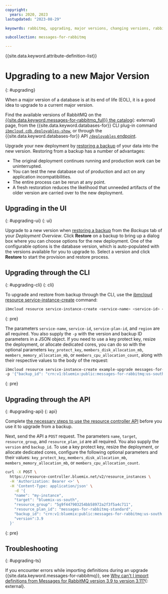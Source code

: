 ```yaml
---
copyright:
  years: 2020, 2023
lastupdated: "2023-08-29"

keyowrds: rabbitmq, upgrading, major versions, changing versions, rabbitmq upgrading

subcollection: messages-for-rabbitmq

---
```


{{site.data.keyword.attribute-definition-list}}

# Upgrading to a new Major Version
{: #upgrading}

When a major version of a database is at its end of life (EOL), it is a good idea to upgrade to a current major version. 

Find the available versions of RabbitMQ on the [{{site.data.keyword.messages-for-rabbitmq_full}} the catalog](https://cloud.ibm.com/catalog/messages-for-rabbitmq){: external} page, from the {{site.data.keyword.databases-for}} CLI plug-in command [`ibmcloud cdb deployables-show`](/docs/databases-cli-plugin?topic=databases-cli-plugin-cdb-reference#deployables-show), or through the {{site.data.keyword.databases-for}} API [`/deployables` endpoint](https://cloud.ibm.com/apidocs/cloud-databases-api#get-all-deployable-databases).

Upgrade your new deployment by [restoring a backup](/docs/messages-for-rabbitmq?topic=cloud-databases-dashboard-backups#restoring-a-backup) of your data into the new version. Restoring from a backup has a number of advantages:

- The original deployment continues running and production work can be uninterrupted.
- You can test the new database out of production and act on any application incompatibilities.
- The entire process can be rerun at any point.
- A fresh restoration reduces the likelihood that unneeded artifacts of the older version are carried over to the new deployment.

## Upgrading in the UI
{: #upgrading-ui}
{: ui}

Upgrade to a new version when [restoring a backup](/docs/messages-for-rabbitmq?topic=cloud-databases-dashboard-backups#restoring-a-backup) from the _Backups_ tab of your _Deployment Overview_. Click **Restore** on a backup to bring up a dialog box where you can choose options for the new deployment. One of the configurable options is the database version, which is auto-populated with the versions available for you to upgrade to. Select a version and click **Restore** to start the provision and restore process.

## Upgrading through the CLI
{: #upgrading-cli}
{: cli}

To upgrade and restore from backup through the CLI, use the [ibmcloud resource service-instance-create](/docs/cli?topic=cli-ibmcloud_commands_resource#ibmcloud_resource_service_instance_create) command:

```sh
ibmcloud resource service-instance-create <service-name> <service-id> <service-plan-id> <region>
```
{: pre}

The parameters `service-name`, `service-id`, `service-plan-id`, and `region` are all required. You also supply the `-p` with the version and backup ID parameters in a JSON object. If you need to use a key protect key, resize the deployment, or allocate dedicated cores, you can do so with the optional parameters `key_protect_key`, `members_disk_allocation_mb`, `members_memory_allocation_mb`, or `members_cpu_allocation_count`, along with their respective values to the body of the request:

```sh
ibmcloud resource service-instance-create example-upgrade messages-for-rabbitmq standard us-south \
-p '{"backup_id": "crn:v1:bluemix:public:messages-for-rabbitmq:us-south:a/54e8ffe85dcedf470db5b5ee6ac4a8d8:1b8f53db-fc2d-4e24-8470-f82b15c71717:backup:06392e97-df90-46d8-98e8-cb67e9e0a8e6", "version":3.8}'
```
{: pre}

## Upgrading through the API
{: #upgrading-api}
{: api}

Complete [the necessary steps to use the resource controller API](/docs/messages-for-rabbitmq?topic=messages-for-rabbitmq-provisioning&interface=api#provision-controller-api) before you use it to upgrade from a backup. 

Next, send the API a `POST` request. The parameters `name`, `target`, `resource_group`, and `resource_plan_id` are all required. You also supply the `version` and `backup_id`. To use a key protect key, resize the deployment, or allocate dedicated cores, configure the following optional parameters and their values: `key_protect_key`, `members_disk_allocation_mb`, `members_memory_allocation_mb`, or `members_cpu_allocation_count`.

```sh
curl -X POST \
  https://resource-controller.bluemix.net/v2/resource_instances \
  -H 'Authorization: Bearer <>' \
  -H 'Content-Type: application/json' \
    -d '{
    "name": "my-instance",
    "target": "bluemix-us-south",
    "resource_group": "5g9f447903254bb58972a2f3f5a4c711",
    "resource_plan_id": "messages-for-rabbitmq-standard",
    "backup_id": "crn:v1:bluemix:public:messages-for-rabbitmq:us-south:a/54e8ffe85dcedf470db5b5ee6ac4a8d8:1b8f53db-fc2d-4e24-8470-f82b15c71717:backup:06392e97-df90-46d8-98e8-cb67e9e0a8e6",
    "version":3.9
  }'
```
{: pre}

## Troubleshooting
{: #upgrading-ts}

If you encounter errors while importing definitions during an upgrade {{site.data.keyword.messages-for-rabbitmq}}, see [Why can't I import definitions from Messages for RabbitMQ version 3.9 to version 3.11?](/docs/messages-for-rabbitmq?topic=messages-for-rabbitmq-troubleshoot-defs){: external}.
